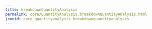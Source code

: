```yaml
---
title: breakdownQuantityAnalysis
permalink: core/QuantityAnalysis.breakdownQuantityAnalysis.html
jsonid: core_quantityanalysis_breakdownquantityanalysis
---
```

